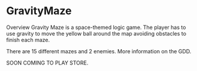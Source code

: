 # GravityMaze

Overview
Gravity Maze is a space-themed logic game. The player has to use gravity to move the yellow ball around the map avoiding obstacles to finish each maze.

There are 15 different mazes and 2 enemies. More information on the GDD.

SOON COMING TO PLAY STORE.
